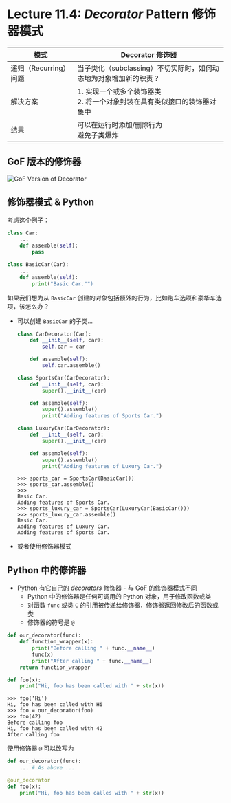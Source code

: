 # Lecture 11.4: *Decorator* Pattern 修饰器模式  

| 模式 | Decorator 修饰器 |
| --- | --- |
| 递归（Recurring）问题 | 当子类化（subclassing）不切实际时，如何动态地为对象增加新的职责？ |
| 解决方案 | 1. 实现一个或多个装饰器类<br>2. 将一个对象封装在具有类似接口的装饰器对象中 |
| 结果 | 可以在运行时添加/删除行为<br>避免子类爆炸 |

## GoF 版本的修饰器  
![GoF Version of Decorator](https://user-images.githubusercontent.com/57821066/234462912-88c60eac-d96e-4b88-bc2d-4e9088ece447.png)  

## 修饰器模式 & Python  
考虑这个例子：  
```Python
class Car:
    ...
    def assemble(self):
        pass

class BasicCar(Car):
    ...
    def assemble(self):
        print("Basic Car."")
```
如果我们想为从 `BasicCar` 创建的对象包括额外的行为，比如跑车选项和豪华车选项，该怎么办？  
- 可以创建 `BasicCar` 的子类…
    ```Python
    class CarDecorator(Car):
        def __init__(self, car):
            self.car = car

        def assemble(self):
            self.car.assemble()

    class SportsCar(CarDecorator):
        def __init__(self, car):
            super().__init__(car)

        def assemble(self):
            super().assemble()
            print("Adding features of Sports Car.")

    class LuxuryCar(CarDecorator):
        def __init__(self, car):
            super().__init__(car)

        def assemble(self):
            super().assemble()
            print("Adding features of Luxury Car.")
    ```
    ```
    >>> sports_car = SportsCar(BasicCar())
    >>> sports_car.assemble()
    >>>
    Basic Car.
    Adding features of Sports Car.
    >>> sports_luxury_car = SportsCar(LuxuryCar(BasicCar()))
    >>> sports_luxury_car.assemble()
    Basic Car. 
    Adding features of Luxury Car. 
    Adding features of Sports Car.
    ```
- 或者使用修饰器模式  

## Python 中的修饰器  
- Python 有它自己的 *decorators* 修饰器 - 与 GoF 的修饰器模式不同  
    - Python 中的修饰器是任何可调用的 Python 对象，用于修改函数或类  
    - 对函数 `func` 或类 `C` 的引用被传递给修饰器，修饰器返回修改后的函数或类  
    - 修饰器的符号是 `@`
```Python
def our_decorator(func):
    def function_wrapper(x):
        print("Before calling " + func.__name__)
        func(x)
        print("After calling " + func.__name__)
    return function_wrapper

def foo(x):
    print("Hi, foo has been called with " + str(x))
```
```
>>> foo(‘Hi’)
Hi, foo has been called with Hi
>>> foo = our_decorator(foo)
>>> foo(42)
Before calling foo
Hi, foo has been called with 42
After calling foo
```
使用修饰器 `@` 可以改写为  
```Python
def our_decorator(func):
    ... # As above ...

@our_decorator
def foo(x):
    print("Hi, foo has been calles with " + str(x))
```